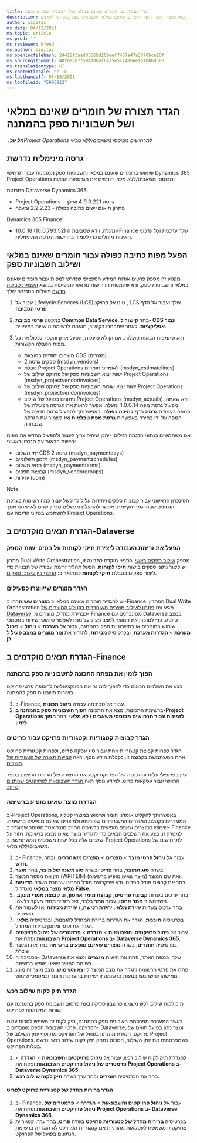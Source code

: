 ```yaml
---
title: הגדר תצורה של חומרים שאינם במלאי ושל חשבוניות ספק בהמתנה
description: נושא מסביר כיצד להפוך חומרים שאינם במלאי וחשבוניות ספק בהמתנה לזמינים.
author: sigitac
ms.date: 04/12/2021
ms.topic: article
ms.prod: ''
ms.reviewer: kfend
ms.author: sigitac
ms.openlocfilehash: 24418f3aad8356bd209eef7487a47a3870bce10f
ms.sourcegitcommit: 40f68387f594180af64a5e5c748b6efa188bd300
ms.translationtype: HT
ms.contentlocale: he-IL
ms.lasthandoff: 05/10/2021
ms.locfileid: "5993912"
---
```

# <a name="configure-non-stocked-materials-and-pending-vendor-invoices"></a>הגדר תצורה של חומרים שאינם במלאי ושל חשבוניות ספק בהמתנה

_**חל על:** ‏Project Operations לתרחישים מבוססי משאבים/ללא מלאי_

## <a name="minimum-version-requirement"></a>גרסה מינימלית נדרשת

שימוש בחומרים שאינם במלאי וחשבוניות ספק ממתינות עבור תרחישי Dynamics 365 Project Operations מבוססי משאבים/ללא מלאי דורשים את הגרסאות הבאות:

פתרונות Dataverse Dynamics 365:

- Project Operations – גרסה 4.9.0.221 ואילך
- פתרון תיאום יישום כתיבה כפולה - 2.2.2.23 ומעלה

Dynamics 365 Finance:
- 10.0.18 (10.0.793.52) ומעלה. וודא שסביבת ה-Finance שלך עדכנית וכל עדכוני האיכות מוחלים כדי לעמוד בדרישות הגרסה המינימלית.

## <a name="run-dual-write-maps-for-non-stocked-materials-and-vendor-invoice-integration"></a>הפעל מפות כתיבה כפולה עבור חומרים שאינם במלאי ושילוב חשבוניות ספק

מקטע זה מספק פרטים אודות המידע הספציפי שנדרש למפות עבור חומרים שאינם במלאי וחשבוניות ספק. ודא שהמפות הדרושות מראש המופיעות בנושא [הקצאת סביבה חדשה](../environment/resource-provision-new-environment.md#run-project-operations-dual-write-maps) פועלות בסביבה שלך.

1. עבור אל Lifecycle Services (LCS)‎‏, נווט אל פרויקט LCS שלך ועבור אל הדף **פרטי הסביבה**.
2. במקטע **פרטי סביבת Common Data Service**, בחר **קישור ל- CDS עבור אפליקציות**. לאחר שתבחרו בקישור, תועברו לרשימת הישויות במיפויים.
3. ודא שהמפות הבאות פועלות. אם הן לא פועלות, הפעל אותן והקפד לכלול את כל מפות הטבלה הקשורות.

    - מוצרים יחודיים בהוצאת CDS (מוצרים)
    - ספקים גרסה 2 (msdyn_vendors)
    - טבלת Project Operations לאומדני חומרים (msdyn_estimatelines)
    - ישות יצוא חשבוניות ספק של פרויקט שילוב של Project Operations (msdyn_projectvendorinvoices‎)‎
    - ישות יצוא שורות חשבוניות ספק של פרויקט שילוב של Project Operations (msdyn_projectvendorinvoices‎)‎
    - ניתונים בפועל של שילוב Project Operations ‏(msdyn_actuals). וודא שאתה מפעיל גרסת מפה 1.0.0.14 ומעלה. אפשר לראות את הגרסה הפעילה של המפה בעמודה **גרסה** בדף **כתיבה כפולה**. באפשרותך להפעיל גרסה חדשה של המפה על ידי בחירה באפשרות **גרסת מפת טבלאות** ואז לשמור את הגרסה שנבחרה.

אם משתמשים בנתוני הדגמה רגילים, ייתכן שיהיה צריך לעצור ולהפעיל מחדש את מפות הישות הבאות עם סנכרון ראשוני:
  - ימי תשלום CDS גרסה 2‎ ‏(msdyn_paymentdays)‏‎
  - תזמון תשלומים (msdyn_paymentschedules)
  - תנאי תשלום (msdyn_paymentterms)
  - קבוצות ספקים (msdyn_vendorgroups)
  - יחידות (uom)

> [!NOTE]
> הסינכרון הראשוני עבור קבוצות ספקים ויחידות עלול להיכשל עבור כמה רשומות בערכת הנתונים שבהדגמה הקיימת. אפשר להתעלם מכשלים מכיוון שהם לא ימנעו ממך להשתמש בנתוני הדגמה עם Project Operations.

## <a name="configure-prerequisites-in-dataverse"></a>הגדרת תנאים מוקדמים ב-Dataverse

### <a name="activate-workflow-to-create-accounts-based-on-vendor-entity"></a>הפעל את זרימת העבודה ליצירת תיקי לקוחות על בסיס ישות הספק

פתרון Dual Write Orchestration מספק [שילוב ספקים ראשי](/dynamics365/fin-ops-core/dev-itpro/data-entities/dual-write/vendor-mapping.md). כתנאי מוקדם לתכונה זו, יש ליצור נתוני ספקים בישות **תיקי לקוחות**. הפעל תהליך זרימת עבודה של תבניות כדי ליצור ספקים בטבלת **תיקי לקוחות** כמתואר ב: [החלף בין עיצובי ספקים](/dynamics365/fin-ops-core/dev-itpro/data-entities/dual-write/vendor-switch.md#use-the-extended-vendor-design-for-vendors-of-the-organization-type).

### <a name="set-products-to-be-created-as-active"></a>הגדר מוצרים שייווצרו כפעילים

יש להגדיר חומרים שאינם במלאי כ **מוצרים ששוחררו** ב-Finance. הפתרון Dual Write Orchestration מגיע עם [פתרון לשילוב מוצרים משוחררים בקטלוג המוצרים של  Dataverse](/dynamics365/fin-ops-core/dev-itpro/data-entities/dual-write/product-mapping.md). כברירת מחדל, מוצרים מ- Finance מסונכרנים עם Dataverse במצב טיוטה. כדי לסנכרן את המוצר למצב פעיל על מנת לאפשר שימוש ישירות במסמכי שימוש בחומרים או בחשבוניות ספק בהמתנה, עבור אל **מערכת** > **ניהול** > **ניהול מערכת** > **הגדרות מערכת**, ובכרטיסיה **מכירות**, להגדיר את **צור מוצרים במצב פעיל** ל **כן**.

## <a name="configure-prerequisites-in-finance"></a>הגדרת תנאים מוקדמים ב-Finance

### <a name="enable-the-feature-key-for-pending-vendor-invoices"></a>הפוך לזמין את מפתח התכונה לחשבוניות ספק בהמתנה

בצע את השלבים הבאים כדי להפוך לזמינה את הפונקציונליות להוספת פרטי פרויקט בשורות חשבונית ספק בהמתנה.

1. ב-Finance, עבור אל סביבתה עבודה **ניהול תכונות**.
2. ברשימת התכונות, מצא את התכונה **הפוך חשבוניות ספק בהמתנה ב-Project Operations לזמינות עבור תרחישים מבוססי משאבים / לא מלאי** ובחר **הפוך לזמין**.

### <a name="define-category-groups-and-project-categories-for-items"></a>הגדר קבוצות קטגוריות וקטגוריות פרויקט עבור פריטים

הגדר לפחות קבוצת קטגוריות אחת עבור סוג עסקה **פריט**, ולפחות קטגוריית פרויקט אחת המשתמשת בקבוצה זו. לקבלת מידע נוסף, ראה [קביעת תצורה של קטגוריות של מוצרים](../project-accounting/configure-project-categories.md#category-groups).

עיין בפרופילי עלות וההכנסה של הפרויקט וקבע את התצורה של הגדרת הרישום בספר הראשי עבור עסקאות פריט. למידע נוסף ראה[ הגדר חשבונאות לפרויקטים שניתנים לחיוב](../project-accounting/configure-accounting-billable-projects.md).

### <a name="set-up-a-write-in-product"></a>הגדרת מוצר שאינו מופיע ברשימה

ב-Project Operations, באפשרותך להקליט אומדני חומר ושימוש במוצרי קטלוג המוגדרים בקטלוג המוצרים המשוחררים שפורסמו ולמוצרים שאינם מופיעים ברשימה. שימוש במוצרים שאנים מופיעים ברשימה מחייב מוצר אחד משוחר שמוגדר ב- Finance למטרה זו. בצע את השלבים הבאים כדי להגדיר מוצר שאינו נמצא ברשימה. חזור על שלבים אלה בכל ישות משפטית המשתמשת ב-Project Operations לתרחישים של משאבים/ללא מלאי.

1. ב- Finance, עבור אל **ניהול פרטי מוצר** > **מוצרים** > **מוצרים משוחררים**, ובחר **חדש**.
2. בשדה **סוג המוצר**, בחר **פריט** ובשדה **סוג משנה של מוצר**, בחר **מוצר**.
3. הזן את מספר המוצר (WRITEIN) ואת שם המוצר (מוצר שאינו מופיע ברשימה).
4. בחר את קבוצת מודל הפריט. ודא שבקבוצת מודל הפריט שבחרת השדה **מדיניות מלאי מוצר במלאי** מוגדר ל **False**.
5. בחר ערכים בשדות **קבוצת פריטים**, **קבוצת מימד אחסון**, וב **קבוצת ממדי מעקב**. השתמש ב **ממד אחסון** עבור **אתר** בלבד, ואל תגדיר ממדי מעקב כלשהן.
6. בחר ערכים בשדות **יחידת מלאי**, **יחידת רכישה**, ו **יחידת מכירות** ואז לשמור את השינויים.
7. בכרטיסיה **תוכנית**, הגדר את הגדרות ברירת המחדל להזמנות, ובכרטיסיה **מלאי**, הגדר את אתר ומחסן ברירת המחדל.
8. עבור אל **ניהול פרויקטים וחשבונאות** > **הגדרה** > **פרמטרים של ניהול פרויקטים חשבונאות** ופתח את **Project Operations ב- Dataverse Dynamics 365**. 
9. בכרטיסיה **חומרים**, בשדה **מוצרים שאינם מופעים ברשימה** בחר את המוצר שיצרת.
10. בסביבת ה- Dataverse שלך, במפת האתר, פתח את הישות **מוצרים** ומצא את רשומת המוצר שאינו מופיע ברשימה. 
11. פתח את פרטי הרשומה והגדר את מצב המוצר ל **יצא משימוש**. מצב מוצר זה מונע ממישהו להשתמש בטעות ברשומה זו ישירות בהערכות חומר ובמסמכי שימוש.

### <a name="set-up-a-procurement-integration-account"></a>הגדר תיק לקוח שילוב רכש

תיק לקוח שילוב רכש משמש כחשבון סליקה בעת פרסום חשבונית ספק בהמתנה עם שורות המיוחסות לפרויקט.

כאשר המערכת מפרסמת חשבונית ספק בהמתנה, תיק לקוח זה משמש לסכום עלות הפרויקט. פרטי חשבונית הספק מעובדים ב- Dataverse, ונוצר נתון בפועל תואם של פרויקט. המידע מהנתון בפועל של הפרויקט מתווסף יומן השילוב של Project Operations. כשמפרסמים את יומן השילוב, הסכום נמחק תיק לקוח שילוב רכש ונרשם בעלות הפרויקט.

1. להגדרת תיק לקוח שילוב רכש, עבור אל **ניהול פרויקטים וחשבונאות** > **הגדרה** > **פרמטרים של ניהול פרויקטים חשבונאות** ופתח את **Project Operations ב- Dataverse Dynamics 365**. 
2. בחר את הכרטיסיה **חומרים** ובחר ערך בשדה **תיק לקוח שילוב רכש**.

#### <a name="set-up-project-category-defaults-for-an-item"></a>הגדר ברירות מחדל של קטגוריית פרויקט לפריט

1. ב- Finance, עבור אל **ניהול פרויקטים וחשבונאות** > **הגדרה** > **פרמטרים של ניהול פרויקטים חשבונאות** ופתח את **Project Operations ב- Dataverse Dynamics 365**. 
2. בכרטיסיה **ברירות מחדל של קטגוריות פרויקט** בשדה **פריט**, בחר ערך. קטגוריית פרויקט זו משמשת לעסקאות מהותיות אם קטגוריית הפרויקט לא הוגדרה ברשומת הנתונים בפועל של הפרויקט.
